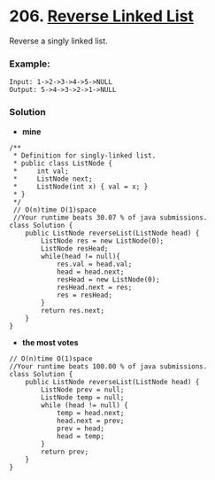 # 206. [Reverse Linked List](https://leetcode.com/problems/reverse-linked-list/description/)

Reverse a singly linked list.

### Example:
    Input: 1->2->3->4->5->NULL
    Output: 5->4->3->2->1->NULL
    
### Solution
* **mine**
```
/**
 * Definition for singly-linked list.
 * public class ListNode {
 *     int val;
 *     ListNode next;
 *     ListNode(int x) { val = x; }
 * }
 */
 // O(n)time O(1)space
 //Your runtime beats 30.07 % of java submissions.
class Solution {
    public ListNode reverseList(ListNode head) {
        ListNode res = new ListNode(0);
        ListNode resHead;
        while(head != null){
            res.val = head.val;
            head = head.next;
            resHead = new ListNode(0);
            resHead.next = res;
            res = resHead;
        }
        return res.next;
    }
}
```
* **the most votes**
```
// O(n)time O(1)space
//Your runtime beats 100.00 % of java submissions.
class Solution {
    public ListNode reverseList(ListNode head) {
        ListNode prev = null;
        ListNode temp = null;
        while (head != null) {
            temp = head.next;
            head.next = prev;
            prev = head;
            head = temp;
        }
        return prev;
    }
}
```

